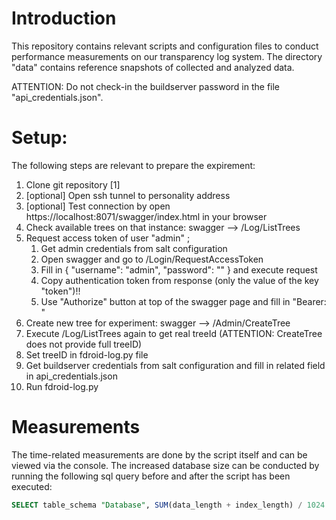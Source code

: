 # Introduction
This repository contains relevant scripts and configuration files to conduct performance measurements on our transparency log system. 
The directory "data" contains reference snapshots of collected and analyzed data. 

ATTENTION: Do not check-in the buildserver password in the file "api_credentials.json".

# Setup:

The following steps are relevant to prepare the expirement:

1. Clone git repository [1]
2. [optional] Open ssh tunnel to personality address
3. [optional] Test connection by open https://localhost:8071/swagger/index.html in your browser
4. Check available trees on that instance: swagger --> /Log/ListTrees
5. Request access token of user "admin" ;
    1. Get admin credentials from salt configuration
    2. Open swagger and go to /Login/RequestAccessToken
    3. Fill in { "username": "admin", "password": "<INSERT ADMIN PW>" } and execute request
    4. Copy authentication token from response (only the value of the key "token")!!
    5. Use "Authorize" button at top of the swagger page and fill in "Bearer: <INSERT TOKEN>"
6. Create new tree for experiment: swagger  --> /Admin/CreateTree
7. Execute /Log/ListTrees again to get real treeId (ATTENTION: CreateTree does not provide full treeID)
8. Set treeID in fdroid-log.py file 
9. Get buildserver credentials from salt configuration and fill in related field in api_credentials.json 
10. Run fdroid-log.py

# Measurements

The time-related measurements are done by the script itself and can be viewed via the console.
The increased database size can be conducted by running the following sql query before and after the script has been executed:

```sql
SELECT table_schema "Database", SUM(data_length + index_length) / 1024 "Size [kB]" FROM information_schema.tables WHERE table_schema="test";
```
